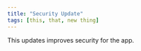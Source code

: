 ```yaml
---
title: "Security Update"
tags: [this, that, new thing]
---
```

This updates improves security for the app.